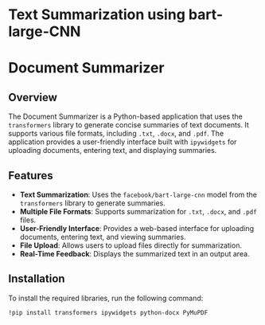 # Text Summarization using bart-large-CNN

# Document Summarizer

## Overview

The Document Summarizer is a Python-based application that uses the `transformers` library to generate concise summaries of text documents. It supports various file formats, including `.txt`, `.docx`, and `.pdf`. The application provides a user-friendly interface built with `ipywidgets` for uploading documents, entering text, and displaying summaries.

## Features

- **Text Summarization**: Uses the `facebook/bart-large-cnn` model from the `transformers` library to generate summaries.
- **Multiple File Formats**: Supports summarization for `.txt`, `.docx`, and `.pdf` files.
- **User-Friendly Interface**: Provides a web-based interface for uploading documents, entering text, and viewing summaries.
- **File Upload**: Allows users to upload files directly for summarization.
- **Real-Time Feedback**: Displays the summarized text in an output area.

## Installation

To install the required libraries, run the following command:

```bash
!pip install transformers ipywidgets python-docx PyMuPDF
